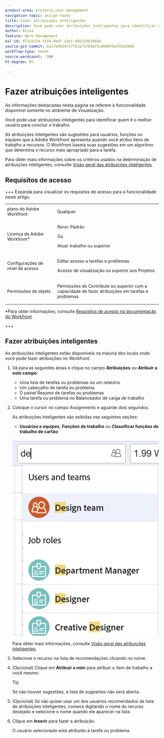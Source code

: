 ```yaml
---
product-area: projects;user-management
navigation-topic: assign-tasks
title: Fazer atribuições inteligentes
description: Você pode usar atribuições inteligentes para identificar quem é o melhor usuário para concluir o trabalho. As atribuições inteligentes são sugestões para usuários, funções ou equipes que a Adobe Workfront apresenta ao atribuir itens de trabalho a recursos com base em um algoritmo que determina o recurso mais apropriado para o trabalho. Para obter informações sobre atribuições inteligentes, consulte Visão geral das atribuições inteligentes.
author: Alina
feature: Work Management
exl-id: 073a3234-3156-4b4f-a3e1-dbb32d61068a
source-git-commit: ba17bd824717f61e72fb9a73c8b90fbe755e20d8
workflow-type: tm+mt
source-wordcount: '396'
ht-degree: 0%

---
```


# Fazer atribuições inteligentes

<!--Audited: 07/2024-->

<!--keep the yellow around the Rate card job roles and the Preview intro for those-->

<span class="preview">As informações destacadas nesta página se referem à funcionalidade disponível somente no ambiente de Visualização.</span>

<!--<span class="preview">For information about fast releases, see [Enable or disable fast releases for your organization](/help/quicksilver/administration-and-setup/set-up-workfront/configure-system-defaults/enable-fast-release-process.md).</span>

<span class="preview"> This functionality will be removed from the Production environment for customers who enabled fast release with the 25.1 release in January 2025. For information about the 25.1 release, see [First Quarter 2025 release overview](/help/quicksilver/product-announcements/product-releases/25-q1-release-activity/25-q1-release-overview.md). -->

Você pode usar atribuições inteligentes para identificar quem é o melhor usuário para concluir o trabalho.

As atribuições inteligentes são sugestões para usuários, funções ou equipes que a Adobe Workfront apresenta quando você atribui itens de trabalho a recursos. O Workfront baseia suas sugestões em um algoritmo que determina o recurso mais apropriado para a tarefa.

<!--<span class="preview">There are two separate algorithms in Workfront that calculate smart assignments that work differently for tasks and for issues.</span> -->

Para obter mais informações sobre os critérios usados na determinação de atribuições inteligentes, consulte [Visão geral das atribuições inteligentes](/help/quicksilver/manage-work/tasks/assign-tasks/smart-assignments.md).

## Requisitos de acesso

+++ Expanda para visualizar os requisitos de acesso para a funcionalidade neste artigo.

<table style="table-layout:auto"> 
 <col> 
 <col> 
 <tbody> 
  <tr> 
   <td role="rowheader">plano do Adobe Workfront</td> 
   <td> <p>Qualquer</p> </td> 
  </tr> 
  <tr> 
   <td role="rowheader">Licença da Adobe Workfront*</td> 
   <td> <p>Novo: Padrão</p>
      Ou
      <p>Atual: trabalho ou superior</p> </td> 
  </tr> 
  <tr> 
   <td role="rowheader">Configurações de nível de acesso</td> 
   <td> <p>Editar acesso a tarefas e problemas</p> <p>Acesso de visualização ou superior aos Projetos</p>  </td> 
  </tr> 
  <tr> 
   <td role="rowheader">Permissões de objeto</td> 
   <td> <p>Permissões do Contribute ou superior com a capacidade de fazer atribuições em tarefas e problemas</p> </td> 
  </tr> 
 </tbody> 
</table>

*Para obter informações, consulte [Requisitos de acesso na documentação do Workfront](/help/quicksilver/administration-and-setup/add-users/access-levels-and-object-permissions/access-level-requirements-in-documentation.md).

+++

## Fazer atribuições inteligentes

As atribuições inteligentes estão disponíveis na maioria dos locais onde você pode fazer atribuições no Workfront.

1. Vá para as seguintes áreas e clique no campo **Atribuições** ou **Atribuir a este campo**:

   * Uma lista de tarefas ou problemas ou um relatório
   * Um cabeçalho de tarefa ou problema
   * O painel Resumo de tarefas ou problemas
   * Uma tarefa ou problema no Balanceador de carga de trabalho
     <!--* <span class="preview">A New Task</span> or New Issue box, as you add <span class="preview">a new task</span> or issue to a project-->

1. Coloque o cursor no campo Assignments e aguarde dois segundos.

   <!--For issues, the smart assignments display in the following sections: 
      * **Users and teams**
      * **Job roles**
        ![](assets/smart-assignments-issue-header.png)-->

   As atribuições inteligentes são exibidas nas seguintes seções<!--, depending on which phase of the algorithm's calculation identified the assignments-->:

   <!--* <span class="preview">**Suggested assignments**: Displays assignments identified in the first phase of the task smart assignment algorithm.</span> -->
   * **Usuários e equipes**, **Funções de trabalho** ou <span class="preview">**Classificar funções de trabalho de cartão**</span>: <!--Assignments identified in the second phase of the task smart assignment's algorithm calculation.-->

   ![](assets/smart-assignments-task-list.png)

   Para obter mais informações, consulte [Visão geral das atribuições inteligentes](../../../manage-work/tasks/assign-tasks/smart-assignments.md).

1. Selecione o recurso na lista de recomendações clicando no nome.

1. (Opcional) Clique em **Atribuir a mim** para atribuir o item de trabalho a você mesmo.

   >[!TIP]
   >
   >Se não houver sugestões, a lista de sugestões não será aberta.

1. (Opcional) Se não quiser usar um dos usuários recomendados da lista de atribuições inteligentes, comece digitando o nome do recurso desejado e selecione o nome quando ele aparecer na lista.
1. Clique em **Inserir** para fazer a atribuição.

   O usuário selecionado está atribuído à tarefa ou problema.
